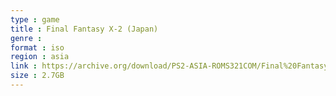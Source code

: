 ```yaml
---
type : game
title : Final Fantasy X-2 (Japan)
genre : 
format : iso
region : asia
link : https://archive.org/download/PS2-ASIA-ROMS321COM/Final%20Fantasy%20X-2%20%28Japan%29.7z
size : 2.7GB
---
```

